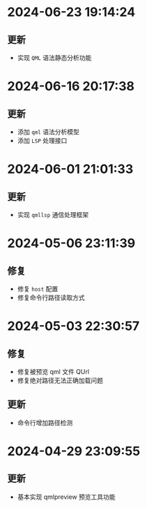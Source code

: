 
# 2024-06-23 19:14:24

## 更新
- 实现 `QML` 语法静态分析功能

# 2024-06-16 20:17:38

## 更新
- 添加 `qml` 语法分析模型
- 添加 `LSP` 处理接口

# 2024-06-01 21:01:33

## 更新
- 实现 `qmllsp` 通信处理框架


# 2024-05-06 23:11:39

## 修复
- 修复 `host` 配置
- 修复命令行路径读取方式

# 2024-05-03 22:30:57

## 修复
- 修复被预览 qml 文件 QUrl 
- 修复绝对路径无法正确加载问题

## 更新
- 命令行增加路径检测

# 2024-04-29 23:09:55

## 更新
- 基本实现 qmlpreview 预览工具功能
